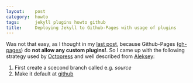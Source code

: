 ```yaml
---
layout:    post
category:  howto
tags:      jekyll plugins howto github
title:     Deploying Jekyll to Github-Pages with usage of plugins
---
```


Was not that easy, as I thought in my [last post][1], because Github-Pages ([gh-pages][2]) do **not allow any custom plugins!**. So I came up with the following strategy used by [Octopress][3] and well described from [Aleksey][4]:

1. First create a scecond branch called e.g. *source*
2. Make it default at [github][5]

[1]: http://hallo.org/
[2]: http://hallo.org/
[3]: http://hallo.org/
[4]: http://ixti.net/software/2013/01/28/using-jekyll-plugins-on-github-pages.html
[5]: http://github.com/
